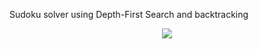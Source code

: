 Sudoku solver using Depth-First Search and backtracking

<p align="center">
	<img src="sudoku.png"/>
</p>
